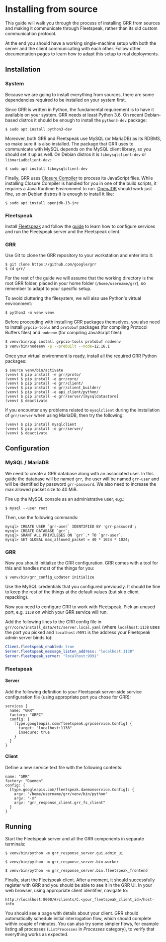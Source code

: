 Installing from source
========================

This guide will walk you through the process of installing GRR from sources and
making it communicate through Fleetspeak, rather than its old custom
communication protocol.

At the end you should have a working single-machine setup with both the server
and the client communicating with each other. Follow other documentation pages
to learn how to adapt this setup to real deployments.

Installation
------------

### System

Because we are going to install everything from sources, there are some
dependencies required to be installed on your system first.

Since GRR is written in Python, the fundamental requirement is to have it
available on your system. GRR needs at least Python 3.6. On recent Debian-based
distros it should be enough to install the `python3-dev` package:

    $ sudo apt install python3-dev

Moreover, both GRR and Fleetspeak use MySQL (or MariaDB) as its RDBMS, so make
sure it is also installed. The package that GRR uses to communicate with MySQL
depends on the MySQL client library, so you should set it up as well. On Debian
distros it is `libmysqlclient-dev` or `libmariadbclient-dev`:

    $ sudo apt install libmysqlclient-dev

Finally, GRR uses [Closure Compiler][closure] to process its JavaScript files.
While installing Closure Compiler is handled for you in one of the build
scripts, it requires a Java Runtime Environment to run. [OpenJDK][openjdk]
should work just fine, so on Debian distros it is enough to install it like:

    $ sudo apt install openjdk-13-jre

[closure]: https://developers.google.com/closure/compiler
[openjdk]: http://openjdk.java.net/

### Fleetspeak

Install [Fleetspeak][fleetspeak] and follow the [guide][fleetspeak-guide] to
learn how to configure services and run the Fleetspeak server and the Fleetspeak
client.

[fleetspeak]: https://github.com/google/fleetspeak
[fleetspeak-guide]: https://github.com/google/fleetspeak/blob/master/docs/guide.md

### GRR

Use Git to clone the GRR repository to your workstation and enter into it:

    $ git clone https://github.com/google/grr
    $ cd grr/

For the rest of the guide we will assume that the working directory is the root
GRR folder, placed in your home folder (`/home/username/grr`), so remember to
adapt to your specific setup.

To avoid cluttering the filesystem, we will also use Python's virtual
environment:

    $ python3 -m venv venv

Before proceeding with installing GRR packages themselves, you also need to
install `grpcio-tools` and `protobuf` packages (for compiling Protocol Buffers
files) and `nodeenv` (for compiling JavaScript files):

```bash
$ venv/bin/pip install grpcio-tools protobuf nodeenv
$ venv/bin/nodeenv -p --prebuilt --node=12.16.1
```

Once your virtual environment is ready, install all the required GRR Python
packages:

    $ source venv/bin/activate
    (venv) $ pip install -e grr/proto/
    (venv) $ pip install -e grr/core/
    (venv) $ pip install -e grr/client/
    (venv) $ pip install -e grr/client_builder/
    (venv) $ pip install -e api_client/python/
    (venv) $ pip install -e grr/server/[mysqldatastore]
    (venv) $ deactivate

If you encounter any problems related to `mysqlclient` during the installation of `grr/server` when using MariaDB, then try the following:

    (venv) $ pip install mysqlclient
    (venv) $ pip install -e grr/server/
    (venv) $ deactivate

Configuration
-------------

### MySQL / MariaDB

We need to create a GRR database along with an associated user. In this guide
the database will be named `grr`, the user will be named `grr-user` and will
be identified by password `grr-password`. We also need to increase the max
allowed packet size to 40 MiB.

Fire up the MySQL console as an administrative user, e.g.:

    $ mysql --user root

Then, use the following commands:

    mysql> CREATE USER `grr-user` IDENTIFIED BY 'grr-password';
    mysql> CREATE DATABASE `grr`;
    mysql> GRANT ALL PRIVILEGES ON `grr`.* TO `grr-user`;
    mysql> SET GLOBAL max_allowed_packet = 40 * 1024 * 1024;

### GRR

Now you should initialize the GRR configuration. GRR comes with a tool for this
and handles most of the things for you:

    $ venv/bin/grr_config_updater initialize

Use the MySQL credentials that you configured previously. It should be fine to
keep the rest of the things at the default values (but skip client repacking).

Now you need to configure GRR to work with Fleetspeak. Pick an unused port, e.g.
`1138` on which your GRR service will run.

Add the following lines to the GRR config file in
`grr/core/install_data/etc/server.local.yaml` (where `localhost:1138` uses the
port you picked and `localhost:9091` is the address your Fleetspeak admin server
binds to):

```yaml
Client.fleetspeak_enabled: true
Server.fleetspeak_message_listen_address: "localhost:1138"
Server.fleetspeak_server: "localhost:9091"
```

### Fleetspeak

#### Server

Add the following definition to your Fleetspeak server-side service
configuration file (using appropriate port you chose for GRR):

```
services {
  name: "GRR"
  factory: "GRPC"
  config: {
    [type.googleapis.com/fleetspeak.grpcservice.Config] {
      target: "localhost:1138"
      insecure: true
    }
  }
}
```

#### Client

Define a new service text file with the following contents:

```
name: "GRR"
factory: "Daemon"
config: {
  [type.googleapis.com/fleetspeak.daemonservice.Config]: {
    argv: "/home/username/grr/venv/bin/python"
    argv: "-m"
    argv: "grr_response_client.grr_fs_client"
  }
}
```

Running
-------

Start the Fleetspeak server and all the GRR components in separate terminals:

    $ venv/bin/python -m grr_response_server.gui.admin_ui

    $ venv/bin/python -m grr_response_server.bin.worker

    $ venv/bin/python -m grr_response_server.bin.fleetspeak_frontend

Finally, start the Fleetspeak client. After a moment, it should successfully
register with GRR and you should be able to see it in the GRR UI. In your web
browser, using appropriate client identifier, navigate to:

    http://localhost:8000/#/clients/C.<your_fleetspeak_client_id>/host-info

You should see a page with details about your client. GRR should automatically
schedule initial interrogation flow, which should complete within couple of
minutes. You can also try some simpler flows, for example listing all processes
(`ListProcesses` in *Processes* category), to verify that everything works as
expected.
